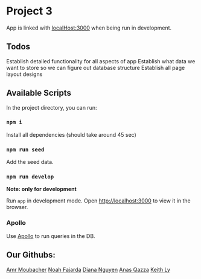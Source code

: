# Project 3

App is linked with [localHost:3000](http://localhost:3000/) when being run in development.

## Todos

Establish detailed functionality for all aspects of app
Establish what data we want to store so we can figure out database structure
Establish all page layout designs

## Available Scripts

In the project directory, you can run:

### `npm i`

Install all dependencies (should take around 45 sec)

### `npm run seed`

Add the seed data.

### `npm run develop`

**Note: only for development**

Run `app` in development mode.
Open [http://localhost:3000](http://localhost:3000) to view it in the browser.

### Apollo

Use [Apollo](https://studio.apollographql.com/sandbox/explorer) to run queries in the DB.

## Our Githubs:

[Amr Moubacher](https://github.com/amoubasher)
[Noah Fajarda](https://github.com/noahfajarda)
[Diana Nguyen](https://github.com/dianaanguyen)
[Anas Qazza](https://github.com/aqazza)
[Keith Ly](https://github.com/keithly009)
